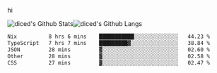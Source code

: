 hi

<img align="center" style="padding:0" src="https://github-readme-stats-diced.vercel.app/api?username=diced&show_icons=true&count_private=true&include_all_commits=true&hide=contribs&hide_border=true&hide_title=true&hide_border=true&theme=transparent" alt="diced's Github Stats"><img align="center" style="padding:0" src="https://github-readme-stats-diced.vercel.app/api/top-langs/?username=diced&layout=compact&hide_border=true&theme=transparent" alt="diced's Github Langs">

<!--START_SECTION:waka-->

```txt
Nix          8 hrs 6 mins    ███████████░░░░░░░░░░░░░░   44.23 %
TypeScript   7 hrs 7 mins    █████████▓░░░░░░░░░░░░░░░   38.84 %
JSON         28 mins         ▓░░░░░░░░░░░░░░░░░░░░░░░░   02.60 %
Other        28 mins         ▓░░░░░░░░░░░░░░░░░░░░░░░░   02.58 %
CSS          27 mins         ▓░░░░░░░░░░░░░░░░░░░░░░░░   02.47 %
```

<!--END_SECTION:waka-->
